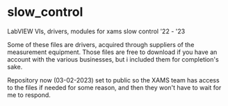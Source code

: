 # slow_control
LabVIEW VIs, drivers, modules for xams slow control '22 - '23

Some of these files are drivers, acquired through suppliers of the measurement equipment. Those files are free to download if you have an account with the various businesses, but i included them for completion's sake. 

Repository now (03-02-2023) set to public so the XAMS team has access to the files if needed for some reason, and then they won't have to wait for me to respond.
